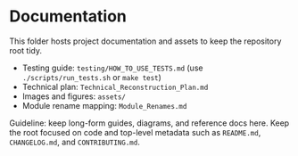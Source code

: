 # Documentation

This folder hosts project documentation and assets to keep the repository root tidy.

- Testing guide: `testing/HOW_TO_USE_TESTS.md` (use `./scripts/run_tests.sh` or `make test`)
- Technical plan: `Technical_Reconstruction_Plan.md`
- Images and figures: `assets/`
- Module rename mapping: `Module_Renames.md`

Guideline: keep long-form guides, diagrams, and reference docs here. Keep the root focused on code and top-level metadata such as `README.md`, `CHANGELOG.md`, and `CONTRIBUTING.md`.
